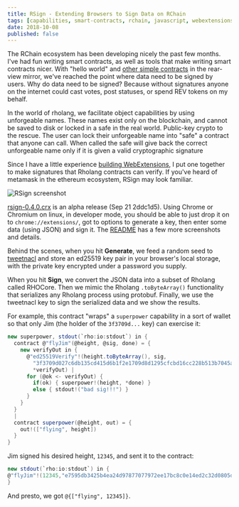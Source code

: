 ```yaml
---
title: RSign - Extending Browsers to Sign Data on RChain
tags: [capabilities, smart-contracts, rchain, javascript, webextensions]
date: 2018-10-08
published: false
---
```



The RChain ecosystem has been developing nicely the past few months. I've had fun writing smart contracts, as well as tools that make writing smart contracts nicer. With "hello world" and [other simple contracts][nth] in the rear-view mirror, we've reached the point where data need to be signed by users. Why do data need to be signed? Because without signatures anyone on the internet could cast votes, post statuses, or spend REV tokens on my behalf.

In the world of rholang, we facilitate object capabilities by using unforgeable names. These names exist only on the blockchain, and cannot be saved to disk or locked in a safe in the real world. Public-key crypto to the rescue. The user can lock their unforgeable name into "safe" a contract that anyone can call. When called the safe will give back the correct unforgeable name only if it is given a valid cryptographic signature

Since I have a little experience [building WebExtensions][ext], I put one together to make signatures that Rholang contracts can verify. If you've heard of metamask in the ethereum ecosystem, RSign may look familiar.

![RSign screenshot](https://github.com/dckc/RSign/raw/master/docs/screenshots/enterjson.png)

[ext]: https://developer.mozilla.org/en-US/docs/Mozilla/Add-ons/WebExtensions
[nth]: https://github.com/JoshOrndorff/nth-caller-game

[rsign-0.4.0.crx](https://github.com/dckc/RSign/releases/download/0.4.0-alpha/rsign-0.4.0.crx)
is an alpha release (Sep 21 2ddc1d5). Using Chrome or Chromium on linux, in developer mode,
you should be able to just drop it on to `chrome://extensions/`, got to options to generate a key,
then enter some data (using JSON) and sign it.
The [README](https://github.com/dckc/RSign#readme) has a few more screenshots and details.

Behind the scenes, when you hit **Generate**, we feed a random seed to
[tweetnacl](https://tweetnacl.js.org/) and store an ed25519 key pair in
your browser's local storage, with the private key encrypted under
a password you supply.

When you hit **Sign**, we convert the JSON data into a subset of Rholang
called RHOCore. Then we mimic the Rholang `.toByteArray()` functionality
that serializes any Rholang process using protobuf. Finally, we use
the tweetnacl key to sign the serialized data and we show the results.

For example, this contract "wraps" a `superpower` capability in a sort
of wallet so that only Jim (the holder of the `3f3709d...` key) can exercise it:

```scala
new superpower, stdout(`rho:io:stdout`) in {
  contract @"flyJim"(@height, @sig, done) = {
    new verifyOut in {
      @"ed25519Verify"!(height.toByteArray(), sig,
        "3f3709d027c6db135cd415d6b1f2e1709d8d1295cfcbd16cc228b513b7045aa3".hexToBytes(),
        *verifyOut) |
      for (@ok <- verifyOut) {
        if(ok) { superpower!(height, *done) }
        else { stdout!("bad sig!!!") }
      }
    }
  }
  |
  contract superpower(@height, out) = {
    out!(["flying", height])
  }
}
```

Jim signed his desired height, `12345`, and sent it to the contract:

```scala
new stdout(`rho:io:stdout`) in {
@"flyJim"!(12345,"e7595db3425b4ea24d97877077972ee17bc8c0e14ed2c32d0805d2e5b7148fb7db79150659d8aa064f3c2957ea1c24aa6204ebe08fdeafe7218a3d073f0bbc08".hexToBytes(),*stdout)
}
```

And presto, we got `@{["flying", 12345]}`.
